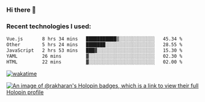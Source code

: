 ### Hi there 👋

### Recent technologies I used:
<!--START_SECTION:waka-->

```txt
Vue.js       8 hrs 34 mins   ███████████▒░░░░░░░░░░░░░   45.34 %
Other        5 hrs 24 mins   ███████░░░░░░░░░░░░░░░░░░   28.55 %
JavaScript   2 hrs 53 mins   ███▓░░░░░░░░░░░░░░░░░░░░░   15.30 %
YAML         26 mins         ▓░░░░░░░░░░░░░░░░░░░░░░░░   02.30 %
HTML         22 mins         ▓░░░░░░░░░░░░░░░░░░░░░░░░   02.00 %
```

<!--END_SECTION:waka-->
[![wakatime](https://wakatime.com/badge/user/fe50d444-0cee-4d14-a0b3-b9e8509eb4d0.svg)](https://wakatime.com/@fe50d444-0cee-4d14-a0b3-b9e8509eb4d0)

[![An image of @rakharan's Holopin badges, which is a link to view their full Holopin profile](https://holopin.me/rakharan)](https://holopin.io/@rakharan)
